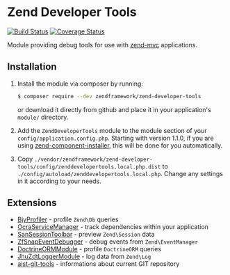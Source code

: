 # Zend Developer Tools

[![Build Status](https://secure.travis-ci.org/zendframework/zend-developer-tools.svg?branch=master)](https://secure.travis-ci.org/zendframework/zend-developer-tools)
[![Coverage Status](https://coveralls.io/repos/github/zendframework/zend-developer-tools/badge.svg?branch=master)](https://coveralls.io/github/zendframework/zend-developer-tools?branch=master)

Module providing debug tools for use with [zend-mvc](https://docs.zendframework.com/zend-mvc) applications.

## Installation

1. Install the module via composer by running:

   ```bash
   $ composer require --dev zendframework/zend-developer-tools
   ```

   or download it directly from github and place it in your application's `module/` directory.

2. Add the `ZendDeveloperTools` module to the module section of your `config/application.config.php`.
   Starting with version 1.1.0, if you are using [zend-component-installer](https://docs.zendframework.com/zend-component-installer),
   this will be done for you automatically.

3. Copy `./vendor/zendframework/zend-developer-tools/config/zenddevelopertools.local.php.dist` to
   `./config/autoload/zenddevelopertools.local.php`. Change any settings in it
   according to your needs.

## Extensions

- [BjyProfiler](https://github.com/bjyoungblood/BjyProfiler) - profile `Zend\Db` queries
- [OcraServiceManager](https://github.com/Ocramius/OcraServiceManager) - track dependencies within your application
- [SanSessionToolbar](https://github.com/samsonasik/SanSessionToolbar) - preview `Zend\Session` data
- [ZfSnapEventDebugger](https://github.com/snapshotpl/ZfSnapEventDebugger) - debug events from `Zend\EventManager`
- [DoctrineORMModule](https://github.com/doctrine/DoctrineORMModule) - profile `DoctrineORM` queries
- [JhuZdtLoggerModule](https://github.com/jhuet/JhuZdtLoggerModule) - log data from `Zend\Log`
- [aist-git-tools](https://github.com/ma-si/aist-git-tools) - informations about current GIT repository
